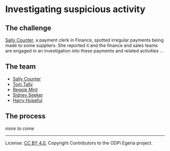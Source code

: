 <!-- SPDX-License-Identifier: CC-BY-4.0 -->
<!-- Copyright Contributors to the ODPi Egeria project. -->

# Investigating suspicious activity

## The challenge

[Sally Counter](../../personas/sally-counter.md),
a payment clerk in Finance, spotted irregular payments
being made to some suppliers.
She reported it and the finance and sales teams are engaged
in an investigation into these payments and related activities ...

## The team

* [Sally Counter](../../personas/sally-counter.md)
* [Tom Tally](../../personas/tom-tally.md)
* [Reggie Mint](../../personas/robbie-records.md)
* [Sidney Seeker](../../personas/sidney-seeker.md)
* [Harry Hopeful](../../personas/harry-hopeful.md)

## The process

 *more to come*
 
 
 ----
 License: [CC BY 4.0](https://creativecommons.org/licenses/by/4.0/),
 Copyright Contributors to the ODPi Egeria project.

